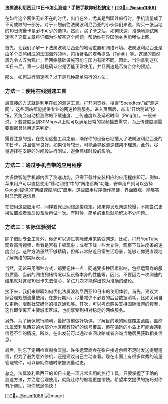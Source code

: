 **法属波利尼西亚10日卡怎么测速？手把手教你轻松搞定！[[TG💪+ @esim1088](https://t.me/s/esim1088)]**

在如今这个网络无处不在的时代，出门在外，尤其是到国外旅行时，手机流量成了不可或缺的一部分。对于计划前往法属波利尼西亚的小伙伴们来说，购买一张当地的10日流量卡是必不可少的选择。然而，买了卡之后，如何快速、准确地测试网速呢？这篇文章将详细为你解答这个问题，帮助你在异国他乡也能畅快上网。

首先，让我们了解一下法属波利尼西亚的地理位置和网络环境。法属波利尼西亚是由多个岛屿组成的法国海外领地，包括著名的塔希提岛（Tahiti）等。这里的自然风光令人叹为观止，但网络基础设施可能与国内有所不同。因此，当你拿到这张10日卡后，第一步就是确认它是否能正常使用，并且网速是否符合你的预期。

那么，如何进行测速呢？以下是几种简单易行的方法：

### 方法一：使用在线测速工具

最直接的方式就是利用在线的测速工具。打开浏览器，搜索“Speedtest”或“测速网”，这些网站都能提供专业的网速检测服务。进入页面后，点击“开始测试”按钮，系统会自动检测你的下载速度、上传速度以及延迟时间（Ping值）。一般来说，下载速度达到30Mbps以上就可以满足日常的视频播放需求，而上传速度则需要根据具体用途来判断。

需要注意的是，在使用这些工具之前，确保你的设备已经插入了法属波利尼西亚的10日卡，并且信号良好。如果信号较弱，可能会导致测速结果不理想。此外，尽量选择在安静的时间段进行测试，避免高峰时段的影响。

### 方法二：通过手机自带的应用程序

大多数智能手机都内置了测速功能，只需下载并安装相应的应用程序即可。例如，苹果用户可以直接使用“移动网络”中的“网络诊断”功能，安卓用户则可以选择Google提供的“网络速度测试”应用。这些应用程序操作简便，界面直观，能够实时显示网速信息。

在使用这些应用时，同样要保证网络连接稳定。如果你发现网速较慢，不妨尝试更换位置或者重启设备后再试一次。有时候，简单的重启就能解决不少问题。

### 方法三：实际体验测试

除了借助专业工具外，你还可以通过实际使用来感受网速。比如，打开YouTube观看高清视频，看看是否有卡顿现象；或者下载一些大文件，观察下载进度条的速度变化。这种方法虽然不够精确，但却非常贴近日常生活场景，能够让你更直观地了解网络的实际表现。

当然，无论采用哪种方式，都要记住一点：网速受多种因素影响，包括运营商的服务质量、当前的网络拥堵情况以及设备本身的性能等。因此，不要因为一次测速的结果就对这张10日卡失去信心，多试几次才能得出较为准确的结论。

接下来，我们来聊聊如何优化法属波利尼西亚10日卡的使用体验。首先，建议大家合理规划流量使用。在旅行期间，尽量减少不必要的后台数据消耗，比如关闭自动更新、限制社交媒体的推送通知等。其次，可以考虑购买支持国际漫游的套餐，这样即使离开主要城市区域，也能享受到相对稳定的网络服务。

另外，为了确保旅行顺利，最好提前做好功课，了解目的地的网络覆盖范围。虽然法属波利尼西亚的大部分地区都有较好的信号覆盖，但在偏远的小岛上可能会遇到信号不佳的情况。所以，在出发前可以通过查阅攻略或者咨询当地居民获取相关信息。

最后，别忘了定期检查剩余流量。许多运营商会在账户接近余额不足时发送提醒短信，但为了避免意外停机，还是建议自己主动查看。现在市面上有很多优秀的流量管理软件，可以帮助你随时掌握流量动态。

总之，法属波利尼西亚的10日卡是一项非常实用的旅行工具，只要掌握了正确的测速方法，并注意合理使用，就能让你的旅程更加愉快。希望本文提供的技巧对你有所帮助，祝你旅途愉快！

[[TG💪+ @esim1088](https://t.me/s/esim1088) ![Image](https://i.postimg.cc/4NQfJmqS/Snipaste-2025-05-13-00-14-12.png)]